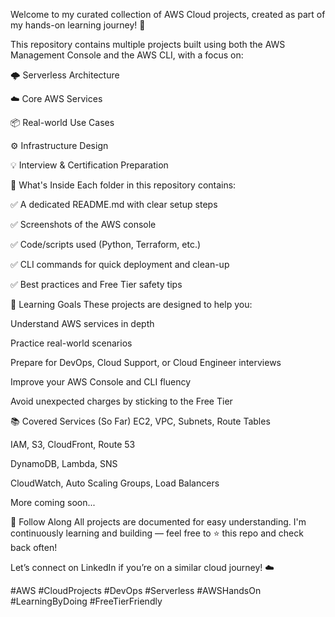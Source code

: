 Welcome to my curated collection of AWS Cloud projects, created as part of my hands-on learning journey! 🚀

This repository contains multiple projects built using both the AWS Management Console and the AWS CLI, with a focus on:

🌩️ Serverless Architecture

☁️ Core AWS Services

📦 Real-world Use Cases

⚙️ Infrastructure Design

💡 Interview & Certification Preparation

🧱 What's Inside
Each folder in this repository contains:

✅ A dedicated README.md with clear setup steps

✅ Screenshots of the AWS console

✅ Code/scripts used (Python, Terraform, etc.)

✅ CLI commands for quick deployment and clean-up

✅ Best practices and Free Tier safety tips

🧠 Learning Goals
These projects are designed to help you:

Understand AWS services in depth

Practice real-world scenarios

Prepare for DevOps, Cloud Support, or Cloud Engineer interviews

Improve your AWS Console and CLI fluency

Avoid unexpected charges by sticking to the Free Tier

📚 Covered Services (So Far)
EC2, VPC, Subnets, Route Tables

IAM, S3, CloudFront, Route 53

DynamoDB, Lambda, SNS

CloudWatch, Auto Scaling Groups, Load Balancers

More coming soon...

🔗 Follow Along
All projects are documented for easy understanding.
I'm continuously learning and building — feel free to ⭐️ this repo and check back often!

Let’s connect on LinkedIn if you’re on a similar cloud journey! ☁️

#AWS #CloudProjects #DevOps #Serverless #AWSHandsOn #LearningByDoing #FreeTierFriendly

